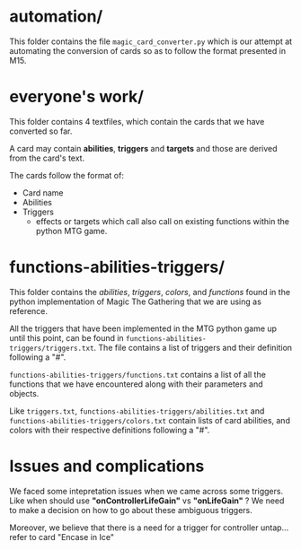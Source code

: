 # automation/
This folder contains the file `magic_card_converter.py` which is our attempt at automating the conversion of cards so as to follow the format presented in M15.

# everyone's work/
This folder contains 4 textfiles, which contain the cards that we have converted so far.

A card may contain **abilities**, **triggers** and **targets** and those are derived from the card's text.

The cards follow the format of:
- Card name
- Abilities
- Triggers
  - effects or targets which call also call on existing functions within the python MTG game.


# functions-abilities-triggers/
This folder contains the *abilities*, *triggers*, *colors*, and *functions* found in the python implementation of Magic The Gathering that we are using as reference.

All the triggers that have been implemented in the MTG python game up until this point, can be found in `functions-abilities-triggers/triggers.txt`. The file contains a list of triggers and their definition following a "#".

`functions-abilities-triggers/functions.txt` contains a list of all the functions that we have encountered along with their parameters and objects.

Like `triggers.txt`, `functions-abilities-triggers/abilities.txt` and `functions-abilities-triggers/colors.txt` contain lists of card abilities, and colors with their respective definitions following a "#".

# Issues and complications

We faced some intepretation issues when we came across some triggers. Like when should use **"onControllerLifeGain"** vs **"onLifeGain"** ? We need to make a decision on how to go about these ambiguous triggers.

Moreover, we believe that there is a need for a trigger for controller untap... refer to card "Encase in Ice"
